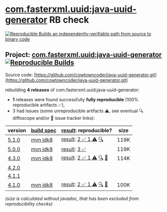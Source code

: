 [com.fasterxml.uuid:java-uuid-generator](https://central.sonatype.com/artifact/com.fasterxml.uuid/java-uuid-generator/versions) RB check
=======

[![Reproducible Builds](https://reproducible-builds.org/images/logos/rb.svg) an independently-verifiable path from source to binary code](https://reproducible-builds.org/)

## Project: [com.fasterxml.uuid:java-uuid-generator](https://central.sonatype.com/artifact/com.fasterxml.uuid/java-uuid-generator/versions) [![Reproducible Builds](https://img.shields.io/endpoint?url=https://raw.githubusercontent.com/jvm-repo-rebuild/reproducible-central/master/content/com/fasterxml/uuid/badge.json)](https://github.com/jvm-repo-rebuild/reproducible-central/blob/master/content/com/fasterxml/uuid/README.md)

Source code: [https://github.com/cowtowncoder/java-uuid-generator.git](https://github.com/cowtowncoder/java-uuid-generator.git)

rebuilding **4 releases** of com.fasterxml.uuid:java-uuid-generator:
- **1** releases were found successfully **fully reproducible** (100% reproducible artifacts :white_check_mark:),
- 3 had issues (some unreproducible artifacts :warning:, see eventual :mag: diffoscope and/or :memo: issue tracker links):

| version | [build spec](/BUILDSPEC.md) | [result](https://reproducible-builds.org/docs/jvm/): reproducible? | size |
| -- | --------- | ------ | -- |
| [5.1.0](https://central.sonatype.com/artifact/com.fasterxml.uuid/java-uuid-generator/5.1.0/pom) | [mvn jdk8](java-uuid-generator-5.1.0.buildspec) | [result](java-uuid-generator-5.1.0.buildinfo): [2 :white_check_mark:  1 :warning:](java-uuid-generator-5.1.0.buildcompare) [:mag:](java-uuid-generator-5.1.0.diffoscope) | 119K |
| [5.0.0](https://central.sonatype.com/artifact/com.fasterxml.uuid/java-uuid-generator/5.0.0/pom) | [mvn jdk8](java-uuid-generator-5.0.0.buildspec) | [result](java-uuid-generator-5.0.0.buildinfo): [3 :white_check_mark: ](java-uuid-generator-5.0.0.buildcompare) | 119K |
| [4.3.0](https://central.sonatype.com/artifact/com.fasterxml.uuid/java-uuid-generator/4.3.0/pom) | [mvn jdk8](java-uuid-generator-4.3.0.buildspec) | [result](java-uuid-generator-4.3.0.buildinfo): [2 :white_check_mark:  1 :warning:](java-uuid-generator-4.3.0.buildcompare) [:mag:](java-uuid-generator-4.3.0.diffoscope) [:memo:](https://github.com/moditect/moditect/issues/199) | 114K |
| [4.2.0](https://central.sonatype.com/artifact/com.fasterxml.uuid/java-uuid-generator/4.2.0/pom) | | | |
| [4.1.1](https://central.sonatype.com/artifact/com.fasterxml.uuid/java-uuid-generator/4.1.1/pom) | | | |
| [4.1.0](https://central.sonatype.com/artifact/com.fasterxml.uuid/java-uuid-generator/4.1.0/pom) | [mvn jdk8](java-uuid-generator-4.1.0.buildspec) | [result](java-uuid-generator-4.1.0.buildinfo): [2 :white_check_mark:  1 :warning:](java-uuid-generator-4.1.0.buildcompare) [:mag:](java-uuid-generator-4.1.0.diffoscope) [:memo:](https://github.com/cowtowncoder/java-uuid-generator/pull/74) | 100K |

<i>(size is calculated without javadoc, that has been excluded from reproducibility checks)</i>
